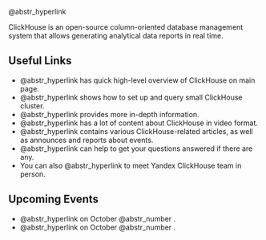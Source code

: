 @abstr_hyperlink 

ClickHouse is an open-source column-oriented database management system that allows generating analytical data reports in real time.

## Useful Links

  * @abstr_hyperlink has quick high-level overview of ClickHouse on main page.
  * @abstr_hyperlink shows how to set up and query small ClickHouse cluster.
  * @abstr_hyperlink provides more in-depth information.
  * @abstr_hyperlink has a lot of content about ClickHouse in video format.
  * @abstr_hyperlink contains various ClickHouse-related articles, as well as announces and reports about events.
  * @abstr_hyperlink can help to get your questions answered if there are any.
  * You can also @abstr_hyperlink to meet Yandex ClickHouse team in person.



## Upcoming Events

  * @abstr_hyperlink on October @abstr_number .
  * @abstr_hyperlink on October @abstr_number .


